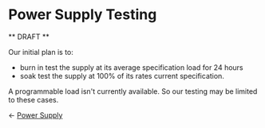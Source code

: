 # Power Supply Testing

** DRAFT **

Our initial  plan is to:

- burn in test the supply at its average specification load for 24 hours
- soak test the supply at 100% of its rates current specification.

A programmable load isn't currently available. So our testing may be limited to these cases. 

<- [Power Supply](power.md)
